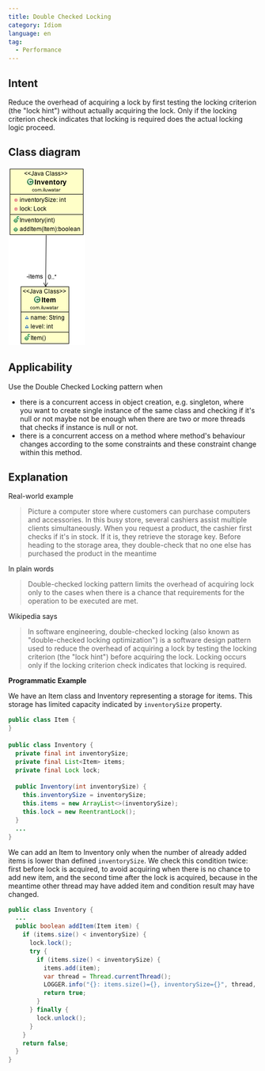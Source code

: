 ```yaml
---
title: Double Checked Locking
category: Idiom
language: en
tag:
  - Performance
---
```


## Intent

Reduce the overhead of acquiring a lock by first testing the
locking criterion (the "lock hint") without actually acquiring the lock. Only
if the locking criterion check indicates that locking is required does the
actual locking logic proceed.

## Class diagram

![alt text](./etc/double_checked_locking_1.png "Double Checked Locking")

## Applicability

Use the Double Checked Locking pattern when

* there is a concurrent access in object creation, e.g. singleton, where you want to create single instance of the same
  class and checking if it's null or not maybe not be enough when there are two or more threads that checks if instance
  is null or not.
* there is a concurrent access on a method where method's behaviour changes according to the some constraints and these
  constraint change within this method.

## Explanation

Real-world example

> Picture a computer store where customers can purchase computers and accessories. In this busy store, several cashiers
> assist multiple clients simultaneously. When you request a product, the cashier first checks if it's in stock. If it is,
> they retrieve the storage key. Before heading to the storage area, they double-check that no one else has purchased the
> product in the meantime

In plain words

> Double-checked locking pattern limits the overhead of acquiring lock only to the cases when there is a chance that
> requirements for the operation to be executed are met.

Wikipedia says

> In software engineering, double-checked locking (also known as "double-checked locking optimization") is a software
> design pattern used to reduce the overhead of acquiring a lock by testing the locking criterion (the "lock hint") before
> acquiring the lock. Locking occurs only if the locking criterion check indicates that locking is required.

**Programmatic Example**

We have an Item class and Inventory representing a storage for items. This storage has limited capacity indicated
by `inventorySize` property.

```java
public class Item {
}

public class Inventory {
  private final int inventorySize;
  private final List<Item> items;
  private final Lock lock;

  public Inventory(int inventorySize) {
    this.inventorySize = inventorySize;
    this.items = new ArrayList<>(inventorySize);
    this.lock = new ReentrantLock();
  }
  ...
}
```

We can add an Item to Inventory only when the number of already added items is lower than defined `inventorySize`. We
check this condition twice: first before lock is acquired, to avoid acquiring when there is no chance to add new item,
and the second time after the lock is acquired, because in the meantime other thread may have added item and condition
result may have changed.

```java
public class Inventory {
  ...
  public boolean addItem(Item item) {
    if (items.size() < inventorySize) {
      lock.lock();
      try {
        if (items.size() < inventorySize) {
          items.add(item);
          var thread = Thread.currentThread();
          LOGGER.info("{}: items.size()={}, inventorySize={}", thread, items.size(), inventorySize);
          return true;
        }
      } finally {
        lock.unlock();
      }
    }
    return false;
  }
}
```
